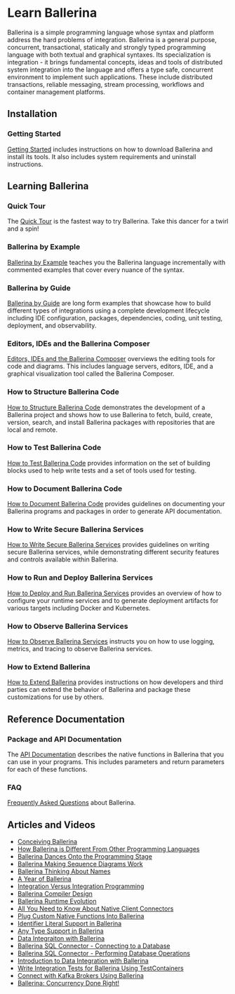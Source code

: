 # Learn Ballerina

Ballerina is a simple programming language whose syntax and platform address the hard problems of integration. Ballerina is a general purpose, concurrent, transactional, statically and strongly typed programming language with both textual and graphical syntaxes. Its specialization is integration - it brings fundamental concepts, ideas and tools of distributed system integration into the language and offers a type safe, concurrent environment to implement such applications. These include distributed transactions, reliable messaging, stream processing, workflows and container management platforms.

## Installation

### Getting Started

[Getting Started](/learn/getting-started/) includes instructions on how to download Ballerina and install its tools. It also includes system requirements and uninstall instructions.

## Learning Ballerina

### Quick Tour

The [Quick Tour](/learn/quick-tour/) is the fastest way to try Ballerina. Take this dancer for a twirl and a spin!

### Ballerina by Example

[Ballerina by Example](/learn/by-example/) teaches you the Ballerina language incrementally with commented examples that cover every nuance of the syntax.

### Ballerina by Guide

[Ballerina by Guide](/learn/by-guide/) are long form examples that showcase how to build different types of integrations using a complete development lifecycle including IDE configuration, packages, dependencies, coding, unit testing, deployment, and observability.

### Editors, IDEs and the Ballerina Composer

<a href="https://github.com/ballerina-platform/ballerina-lang/blob/master/docs/tools-ides-ballerina-composer.md" target="_blank">Editors, IDEs and the Ballerina Composer</a> overviews the editing tools for code and diagrams. This includes language servers, editors, IDE, and a graphical visualization tool called the Ballerina Composer.

### How to Structure Ballerina Code

[How to Structure Ballerina Code](/learn/how-to-structure-ballerina-code/) demonstrates the development of a Ballerina project and shows how to use Ballerina to fetch, build, create, version, search, and install Ballerina packages with repositories that are local and remote.

### How to Test Ballerina Code

[How to Test Ballerina Code](/learn/how-to-test-ballerina-code/) provides information on the set of building blocks used to help write tests and a set of tools used for testing.

### How to Document Ballerina Code

[How to Document Ballerina Code](/learn/how-to-document-ballerina-code/) provides guidelines on documenting your Ballerina programs and packages in order to generate API documentation.

### How to Write Secure Ballerina Services

[How to Write Secure Ballerina Services](/learn/how-to-write-secure-ballerina-code/) provides guidelines on writing secure Ballerina services, while demonstrating different security features and controls available within Ballerina.

### How to Run and Deploy Ballerina Services

[How to Deploy and Run Ballerina Services](/learn/how-to-deploy-and-run-ballerina-programs/) provides an overview of how to configure your runtime services and to generate deployment artifacts for various targets including Docker and Kubernetes.

### How to Observe Ballerina Services

[How to Observe Ballerina Services](/learn/how-to-observe-ballerina-code/) instructs you on how to use logging, metrics, and tracing to observe Ballerina services.

### How to Extend Ballerina

[How to Extend Ballerina](/learn/how-to-extend-ballerina/) provides instructions on how developers and third parties can extend the behavior of Ballerina and package these customizations for use by others.

## Reference Documentation

### Package and API Documentation

The [API Documentation](/learn/api-docs/?latest) describes the native functions in Ballerina that you can use in your programs. This includes parameters and return parameters for each of these functions.

### FAQ

[Frequently Asked Questions](/learn/faq/) about Ballerina.

## Articles and Videos

* [Conceiving Ballerina](https://medium.com/ballerinalang/conceiving-ballerina-2dadf67c0503)
* [How Ballerina is Different From Other Programming Languages](https://medium.com/ballerinalang/ballerina-why-it-is-different-from-other-programming-languages-cbdf5f248390)
* [Ballerina Dances Onto the Programming Stage](https://dzone.com/articles/ballerina-dances-onto-the-integration-stage)
* [Ballerina Making Sequence Diagrams Work](https://medium.com/ballerinalang/ballerina-making-sequence-diagrams-work-d0d7b3846a80)
* [Ballerina Thinking About Names](https://medium.com/ballerinalang/ballerina-thinking-about-names-why-restrict-to-english-c1f9803e827)
* [A Year of Ballerina](https://medium.com/@sanjiva.weerawarana/an-year-of-ballerina-ad0d9251415)
* [Integration Versus Integration Programming](https://medium.com/@chathura.ekanayake/9e9097983fb)
* [Ballerina Compiler Design](https://medium.com/@sameera.jayasoma/ballerina-compiler-design-3406acc2476c)
* [Ballerina Runtime Evolution](https://medium.com/@sameera.jayasoma/ballerina-runtime-evolution-f82305e4ab8e)
* [All You Need to Know About Native Client Connectors](https://medium.com/@lanka.vitharana/ballerina-native-client-connectors-and-all-you-need-to-know-e76957ca05dd)
* [Plug Custom Native Functions Into Ballerina](https://medium.com/@lanka.vitharana/plug-custom-native-functions-to-ballerina-5bbc2e15b6ac)
* [Identifier Literal Support in Ballerina](https://medium.com/@lanka.vitharana/identifier-literals-in-ballerina-makes-it-possible-to-have-spaces-in-identifiers-83336ecb693e)
* [Any Type Support in Ballerina](https://medium.com/@lanka.vitharana/any-type-support-in-ballerina-d9651ac53695)
* [Data Integraiton with Ballerina](https://medium.com/@anupama.pathirage/data-integration-with-ballerina-c5bcf6de49b3)
* [Ballerina SQL Connector - Connecting to a Database](https://medium.com/@anupama.pathirage/ballerina-sql-connector-connecting-to-db-ee31a81c8df6)
* [Ballerina SQL Connector - Performing Database Operations](https://medium.com/@anupama.pathirage/ballerina-sql-connector-performing-db-operations-8e555e3688be)
* [Introduction to Data Integration with Ballerina](https://dzone.com/articles/introduction-to-data-integration-with-ballerina)
* [Write Integration Tests for Ballerina Using TestContainers](https://medium.com/@kevinratnasekera/write-integration-tests-for-ballerina-service-running-inside-docker-container-39fbbc20641c)
* [Connect with Kafka Brokers Using Ballerina](https://medium.com/@kevinratnasekera/connect-with-kafka-brokers-using-ballerina-6f5f2880b7e8)
* [Ballerina: Concurrency Done Right!](https://medium.com/@lafernando/ballerina-concurrency-done-right-fa0afa350cb0)
